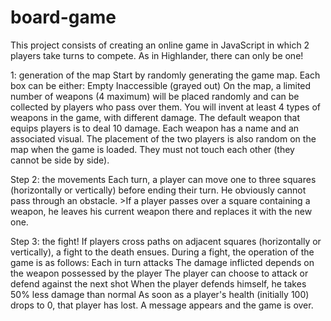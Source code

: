 # board-game
This project consists of creating an online game in JavaScript in which 2 players take turns to compete. As in Highlander, there can only be one!

1: generation of the map
Start by randomly generating the game map. Each box can be either: Empty Inaccessible (grayed out)
On the map, a limited number of weapons (4 maximum) will be placed randomly and can be collected by players who pass over them. You will invent at least 4 types of weapons in the game, with different damage. The default weapon that equips players is to deal 10 damage. Each weapon has a name and an associated visual. The placement of the two players is also random on the map when the game is loaded. They must not touch each other (they cannot be side by side).

Step 2: the movements
Each turn, a player can move one to three squares (horizontally or vertically) before ending their turn. He obviously cannot pass through an obstacle. >If a player passes over a square containing a weapon, he leaves his current weapon there and replaces it with the new one.

Step 3: the fight!
If players cross paths on adjacent squares (horizontally or vertically), a fight to the death ensues. During a fight, the operation of the game is as follows: Each in turn attacks The damage inflicted depends on the weapon possessed by the player The player can choose to attack or defend against the next shot When the player defends himself, he takes 50% less damage than normal As soon as a player's health (initially 100) drops to 0, that player has lost. A message appears and the game is over.
